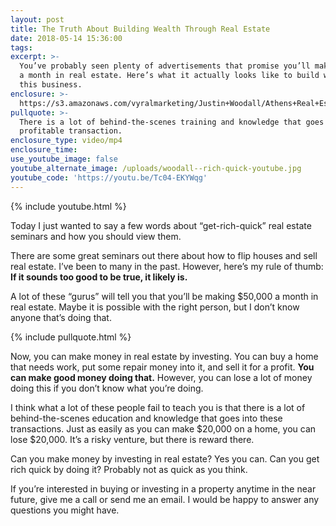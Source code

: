 ```yaml
---
layout: post
title: The Truth About Building Wealth Through Real Estate
date: 2018-05-14 15:36:00
tags:
excerpt: >-
  You’ve probably seen plenty of advertisements that promise you’ll make $50,000
  a month in real estate. Here’s what it actually looks like to build wealth in
  this business.
enclosure: >-
  https://s3.amazonaws.com/vyralmarketing/Justin+Woodall/Athens+Real+Estate+Agent-+Can+You+Really+Get+Rich+Quick+in+Real+Estate%253F.mp4
pullquote: >-
  There is a lot of behind-the-scenes training and knowledge that goes into a
  profitable transaction.
enclosure_type: video/mp4
enclosure_time:
use_youtube_image: false
youtube_alternate_image: /uploads/woodall--rich-quick-youtube.jpg
youtube_code: 'https://youtu.be/Tc04-EKYWqg'
---
```


{% include youtube.html %}

Today I just wanted to say a few words about “get-rich-quick” real estate seminars and how you should view them.

There are some great seminars out there about how to flip houses and sell real estate. I’ve been to many in the past. However, here’s my rule of thumb: **If it sounds too good to be true, it likely is.**

A lot of these “gurus” will tell you that you’ll be making $50,000 a month in real estate. Maybe it is possible with the right person, but I don’t know anyone that’s doing that.

{% include pullquote.html %}

Now, you can make money in real estate by investing. You can buy a home that needs work, put some repair money into it, and sell it for a profit. **You can make good money doing that.** However, you can lose a lot of money doing this if you don’t know what you’re doing.

I think what a lot of these people fail to teach you is that there is a lot of behind-the-scenes education and knowledge that goes into these transactions. Just as easily as you can make $20,000 on a home, you can lose $20,000. It’s a risky venture, but there is reward there.

Can you make money by investing in real estate? Yes you can. Can you get rich quick by doing it? Probably not as quick as you think.

If you’re interested in buying or investing in a property anytime in the near future, give me a call or send me an email. I would be happy to answer any questions you might have.<br>